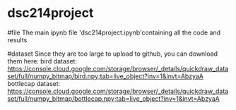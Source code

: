 # dsc214project

#file
The main ipynb file 'dsc214project.ipynb'containing all the code and results

#dataset
Since they are too large to upload to github, you can download them here:
bird dataset: 
https://console.cloud.google.com/storage/browser/_details/quickdraw_dataset/full/numpy_bitmap/bird.npy;tab=live_object?inv=1&invt=AbzyaA
bottlecap dataset: https://console.cloud.google.com/storage/browser/_details/quickdraw_dataset/full/numpy_bitmap/bottlecap.npy;tab=live_object?inv=1&invt=AbzyaA



